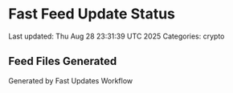 # Fast Feed Update Status
Last updated: Thu Aug 28 23:31:39 UTC 2025
Categories: crypto

## Feed Files Generated

Generated by Fast Updates Workflow
